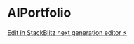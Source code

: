 # AIPortfolio

[Edit in StackBlitz next generation editor ⚡️](https://stackblitz.com/~/github.com/sonjil/AIPortfolio)